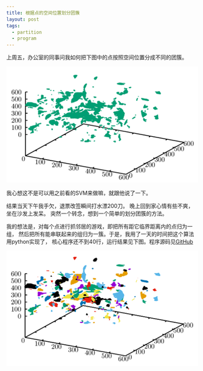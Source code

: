 ```yaml
---
title: 根据点的空间位置划分团簇
layout: post
tags:
  - partition
  - program
---
```


上周五，办公室的同事问我如何把下图中的点按照空间位置分成不同的团簇。

![](/media/files/2016/08/22/before.png)

我心想这不是可以用之前看的SVM来做嘛，就跟他说了一下。

结果当天下午我手欠，退票改签瞬间打水漂200刀。
晚上回到家心情有些不爽，坐在沙发上发呆。
突然一个转念，想到一个简单的划分团簇的方法。

我的想法是，对每个点进行抓邻居的游戏，即把所有距它临界距离内的点归为一组，
然后把所有能串联起来的组归为一簇。于是，我用了一天的时间把这个算法用python实现了，
核心程序还不到40行，运行结果见下图。程序源码见[GitHub](https://github.com/shengjin/trace_clusters)

![](/media/files/2016/08/22/after.png)

